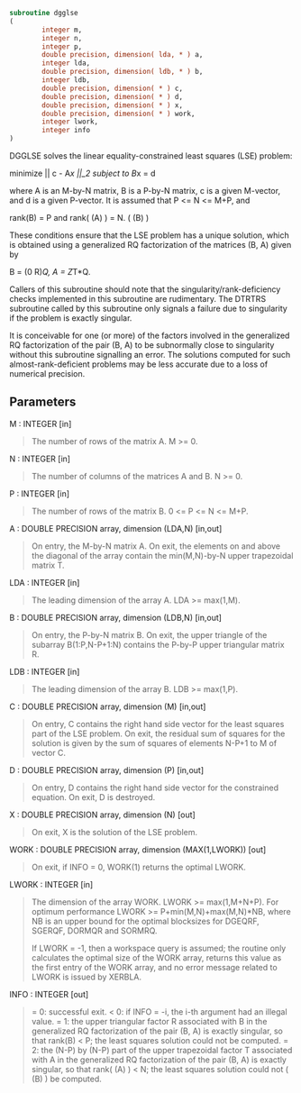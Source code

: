 ```fortran
subroutine dgglse
(
        integer m,
        integer n,
        integer p,
        double precision, dimension( lda, * ) a,
        integer lda,
        double precision, dimension( ldb, * ) b,
        integer ldb,
        double precision, dimension( * ) c,
        double precision, dimension( * ) d,
        double precision, dimension( * ) x,
        double precision, dimension( * ) work,
        integer lwork,
        integer info
)
```

DGGLSE solves the linear equality-constrained least squares (LSE)
problem:

minimize || c - A*x ||_2   subject to   B*x = d

where A is an M-by-N matrix, B is a P-by-N matrix, c is a given
M-vector, and d is a given P-vector. It is assumed that
P <= N <= M+P, and

rank(B) = P and  rank( (A) ) = N.
( (B) )

These conditions ensure that the LSE problem has a unique solution,
which is obtained using a generalized RQ factorization of the
matrices (B, A) given by

B = (0 R)*Q,   A = Z*T*Q.

Callers of this subroutine should note that the singularity/rank-deficiency checks
implemented in this subroutine are rudimentary. The DTRTRS subroutine called by this
subroutine only signals a failure due to singularity if the problem is exactly singular.

It is conceivable for one (or more) of the factors involved in the generalized RQ
factorization of the pair (B, A) to be subnormally close to singularity without this
subroutine signalling an error. The solutions computed for such almost-rank-deficient
problems may be less accurate due to a loss of numerical precision.

## Parameters
M : INTEGER [in]
> The number of rows of the matrix A.  M >= 0.

N : INTEGER [in]
> The number of columns of the matrices A and B. N >= 0.

P : INTEGER [in]
> The number of rows of the matrix B. 0 <= P <= N <= M+P.

A : DOUBLE PRECISION array, dimension (LDA,N) [in,out]
> On entry, the M-by-N matrix A.
> On exit, the elements on and above the diagonal of the array
> contain the min(M,N)-by-N upper trapezoidal matrix T.

LDA : INTEGER [in]
> The leading dimension of the array A. LDA >= max(1,M).

B : DOUBLE PRECISION array, dimension (LDB,N) [in,out]
> On entry, the P-by-N matrix B.
> On exit, the upper triangle of the subarray B(1:P,N-P+1:N)
> contains the P-by-P upper triangular matrix R.

LDB : INTEGER [in]
> The leading dimension of the array B. LDB >= max(1,P).

C : DOUBLE PRECISION array, dimension (M) [in,out]
> On entry, C contains the right hand side vector for the
> least squares part of the LSE problem.
> On exit, the residual sum of squares for the solution
> is given by the sum of squares of elements N-P+1 to M of
> vector C.

D : DOUBLE PRECISION array, dimension (P) [in,out]
> On entry, D contains the right hand side vector for the
> constrained equation.
> On exit, D is destroyed.

X : DOUBLE PRECISION array, dimension (N) [out]
> On exit, X is the solution of the LSE problem.

WORK : DOUBLE PRECISION array, dimension (MAX(1,LWORK)) [out]
> On exit, if INFO = 0, WORK(1) returns the optimal LWORK.

LWORK : INTEGER [in]
> The dimension of the array WORK. LWORK >= max(1,M+N+P).
> For optimum performance LWORK >= P+min(M,N)+max(M,N)*NB,
> where NB is an upper bound for the optimal blocksizes for
> DGEQRF, SGERQF, DORMQR and SORMRQ.
> 
> If LWORK = -1, then a workspace query is assumed; the routine
> only calculates the optimal size of the WORK array, returns
> this value as the first entry of the WORK array, and no error
> message related to LWORK is issued by XERBLA.

INFO : INTEGER [out]
> = 0:  successful exit.
> < 0:  if INFO = -i, the i-th argument had an illegal value.
> = 1:  the upper triangular factor R associated with B in the
> generalized RQ factorization of the pair (B, A) is exactly
> singular, so that rank(B) < P; the least squares
> solution could not be computed.
> = 2:  the (N-P) by (N-P) part of the upper trapezoidal factor
> T associated with A in the generalized RQ factorization
> of the pair (B, A) is exactly singular, so that
> rank( (A) ) < N; the least squares solution could not
> ( (B) )
> be computed.
